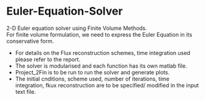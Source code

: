 # Euler-Equation-Solver
2-D Euler equation solver using Finite Volume Methods.  
For finite volume formulation, we need to express the Euler Equation in its conservative form.  
* For details on the Flux reconstruction schemes, time integration used please refer to the report.  
* The solver is modularised and each function has its own matlab file. 
* Project_2Fin is to be run to run the solver and generate plots.
* The initial cnditions, scheme used, number of iterations, time integration, fkux reconstruction are to be specified/ modified in the 
input text file.
